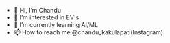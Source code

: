 - 👋 Hi, I’m Chandu
- 👀 I’m interested in EV's 
- 🌱 I’m currently learning AI/ML
- 📫 How to reach me @chandu_kakulapati(Instagram)

<!---
chandukakulapati/chandukakulapati is a ✨ special ✨ repository because its `README.md` (this file) appears on your GitHub profile.
You can click the Preview link to take a look at your changes.
--->

